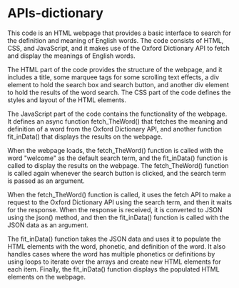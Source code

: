 # APIs-dictionary
This code is an HTML webpage that provides a basic interface to search for the definition and meaning of English words. 
The code consists of HTML, CSS, and JavaScript, and it makes use of the Oxford Dictionary API to fetch and display the meanings of English words.

The HTML part of the code provides the structure of the webpage, and it includes a title, 
some marquee tags for some scrolling text effects, a div element to hold the search box and search button, 
and another div element to hold the results of the word search. The CSS part of the code defines the styles and layout of the HTML elements.

The JavaScript part of the code contains the functionality of the webpage. 
It defines an async function fetch_TheWord() that fetches the meaning and definition of a word from the Oxford Dictionary API, 
and another function fit_inData() that displays the results on the webpage.

When the webpage loads, the fetch_TheWord() function is called with the word "welcome" as the default search term, 
and the fit_inData() function is called to display the results on the webpage. 
The fetch_TheWord() function is called again whenever the search button is clicked, and the search term is passed as an argument.

When the fetch_TheWord() function is called, it uses the fetch API to make a request to the Oxford Dictionary API using the search term, 
and then it waits for the response. When the response is received, it is converted to JSON using the json() method, 
and then the fit_inData() function is called with the JSON data as an argument.

The fit_inData() function takes the JSON data and uses it to populate the HTML elements with the word, phonetic, 
and definition of the word. It also handles cases where the word has multiple phonetics or definitions by using 
loops to iterate over the arrays and create new HTML elements for each item. Finally, 
the fit_inData() function displays the populated HTML elements on the webpage.
